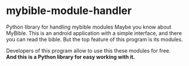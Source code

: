 # mybible-module-handler
Python library for handling mybible modules
Maybe you know about MyBible. This is an android application with a simple interface, and there you can read the bible.
But the top feature of this program is its modules.

Developers of this program allow to use this these modules for free. <br>
**And this is a Python library for easy working with it.**
